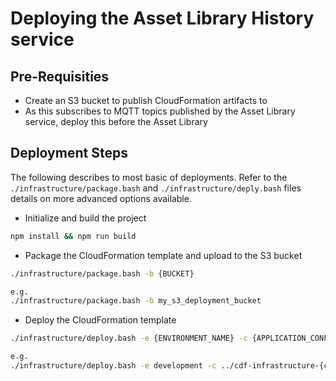 # Deploying the Asset Library History service

## Pre-Requisities

- Create an S3 bucket to publish CloudFormation artifacts to
- As this subscribes to MQTT topics published by the Asset Library service, deploy this before the Asset Library

## Deployment Steps

The following describes to most basic of deployments.  Refer to the `./infrastructure/package.bash` and `./infrastructure/deply.bash` files details on more advanced options available.

- Initialize and build the project

```sh
npm install && npm run build
```

- Package the CloudFormation template and upload to the S3 bucket

```sh
./infrastructure/package.bash -b {BUCKET}

e.g.
./infrastructure/package.bash -b my_s3_deployment_bucket
```

- Deploy the CloudFormation template
```sh
./infrastructure/deploy.bash -e {ENVIRONMENT_NAME} -c {APPLICATION_CONFIGURATION_OVERRIDES} -t {ASSETLIBRARY_MQTT_TOPIC}

e.g.
./infrastructure/deploy.bash -e development -c ../cdf-infrastructure-{customer}/assetlibraryhistory/development-config.json -t 'cdf/assetlibrary/events/#'
```

